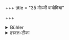 +++
title = "35 मौञ्जी वायोमिश्रा"

+++

<details><summary>Bühler</summary>

35. Or a string of Muñja grass in which pieces of iron have been tied.
</details>

<details><summary>हरदत्त-टीका</summary>

## सूत्रम्
मौञ्जी वाऽयोमिश्रा ॥ ३५ ॥
### टिप्पनी
अथवा अयोमिश्रा क्वचितु कालायसेन बद्धा मौञ्जी मेखला भवति राजन्यस्य ।। ३५॥
</details>

